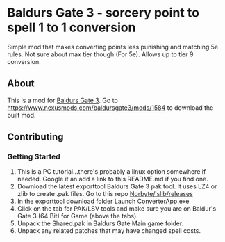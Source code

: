 # Baldurs Gate 3 - sorcery point to spell 1 to 1 conversion

Simple mod that makes converting points less punishing and matching 5e rules. Not sure about max tier though (For 5e). Allows up to tier 9 conversion.

## About

This is a mod for [Baldurs Gate 3](https://baldursgate3.game/). Go to https://www.nexusmods.com/baldursgate3/mods/1584 to download the built mod.

## Contributing

### Getting Started

1. This is a PC tutorial...there's probably a linux option somewhere if needed. Google it an add a link to this README.md if you find one.
2. Download the latest exporttool Baldurs Gate 3 pak tool. It uses LZ4 or zlib to create .pak files. Go to this repo [Norbyte/lslib/releases](https://github.com/Norbyte/lslib/releases)
3. In the exporttool download folder Launch ConverterApp.exe
4. Click on the tab for PAK/LSV tools and make sure you are on Baldur's Gate 3 (64 Bit) for Game (above the tabs).
5. Unpack the Shared.pak in Baldurs Gate Main game folder.
6. Unpack any related patches that may have changed spell costs.
